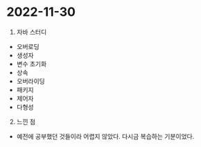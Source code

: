 # 2022-11-30

1. 자바 스터디
- 오버로딩
- 생성자
- 변수 초기화
- 상속
- 오버라이딩
- 패키지
- 제어자
- 다형성

2. 느낀 점
- 예전에 공부했던 것들이라 어렵지 않았다. 다시금 복습하는 기분이었다.
